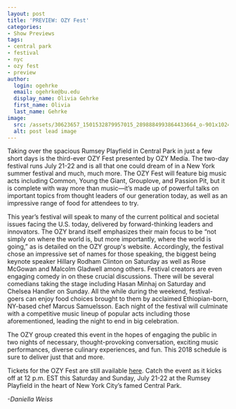 ```yaml
---
layout: post
title: 'PREVIEW: OZY Fest'
categories:
- Show Previews
tags:
- central park
- festival
- nyc
- ozy fest
- preview
author:
  login: ogehrke
  email: ogehrke@bu.edu
  display_name: Olivia Gehrke
  first_name: Olivia
  last_name: Gehrke
image:
  src: /assets/30623657_1501532879957015_2898884993864433664_o-901x1024.jpg
  alt: post lead image
---
```


Taking over the spacious Rumsey Playfield in Central Park in just a few short days is the third-ever OZY Fest presented by OZY Media. The two-day festival runs July 21-22 and is all that one could dream of in a New York summer festival and much, much more. The OZY Fest will feature big music acts including Common, Young the Giant, Grouplove, and Passion Pit, but it is complete with way more than music—it’s made up of powerful talks on important topics from thought leaders of our generation today, as well as an impressive range of food for attendees to try.

This year’s festival will speak to many of the current political and societal issues facing the U.S. today, delivered by forward-thinking leaders and innovators. The OZY brand itself emphasizes their main focus to be “not simply on where the world is, but more importantly, where the world is going,” as is detailed on the OZY group's website. Accordingly, the festival chose an impressive set of names for those speaking, the biggest being keynote speaker Hillary Rodham Clinton on Saturday as well as Rose McGowan and Malcolm Gladwell among others. Festival creators are even engaging comedy in on these crucial discussions. There will be several comedians taking the stage including Hasan Minhaj on Saturday and Chelsea Handler on Sunday. All the while during the weekend, festival-goers can enjoy food choices brought to them by acclaimed Ethiopian-born, NY-based chef Marcus Samuelsson. Each night of the festival will culminate with a competitive music lineup of popular acts including those aforementioned, leading the night to end in big celebration.

The OZY group created this event in the hopes of engaging the public in two nights of necessary, thought-provoking conversation, exciting music performances, diverse culinary experiences, and fun. This 2018 schedule is sure to deliver just that and more.

Tickets for the OZY Fest are still available [here](https://www.ozy.com/ozyfest). Catch the event as it kicks off at 12 p.m. EST this Saturday and Sunday, July 21-22 at the Rumsey Playfield in the heart of New York City’s famed Central Park.

_\-Daniella Weiss_